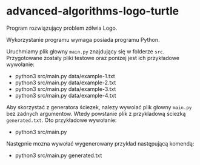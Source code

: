 # advanced-algorithms-logo-turtle

Program rozwiązujący problem zółwia Logo.

Wykorzystanie programu wymaga posiada programu Python. 

Uruchmiamy plik głowny `main.py` znajdujący się w folderze `src`. Przygotowane zostały pliki testowe oraz ponizej jest ich przykładowe wywołanie:

- python3 src/main.py data/example-1.txt
- python3 src/main.py data/example-2.txt
- python3 src/main.py data/example-3.txt
- python3 src/main.py data/example-4.txt

Aby skorzystać z generatora ściezek, nalezy wywolać plik głowny `main.py` bez zadnych argumentow. Wtedy powstanie plik z przykladową ściezką `generated.txt`. Oto przykładowe wywołanie:

- python3 src/main.py

Następnie mozna wywołać wygenerowany przykład następującą komendą:

- python3 src/main.py generated.txt